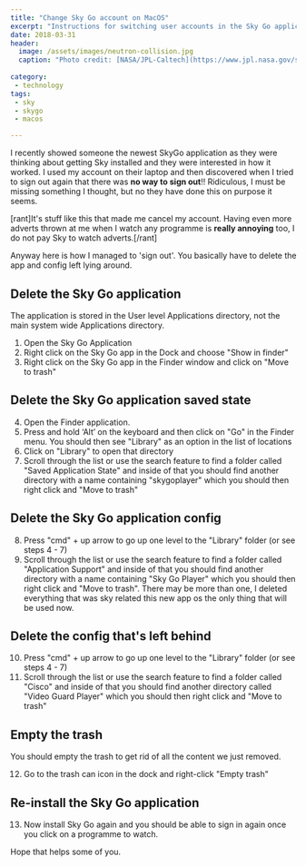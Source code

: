 ```yaml
---
title: "Change Sky Go account on MacOS"
excerpt: "Instructions for switching user accounts in the Sky Go application on a MacOS machine"
date: 2018-03-31
header:
  image: /assets/images/neutron-collision.jpg
  caption: "Photo credit: [NASA/JPL-Caltech](https://www.jpl.nasa.gov/spaceimages/details.php?id=PIA21910)"
  
category:
 - technology
tags:
 - sky
 - skygo
 - macos

---
```


I recently showed someone the newest SkyGo application as they were thinking about 
getting Sky installed and they were interested in how it worked. I used my account on
their laptop and then discovered when I tried to sign out again that there was 
**no way to sign out**!! Ridiculous, I must be missing something I thought, but no they 
have done this on purpose it seems.  

[rant]It's stuff like this that made me cancel my account. Having even more adverts thrown
at me when I watch any programme is **really annoying** too, I do not pay Sky to watch adverts.[/rant]

Anyway here is how I managed to 'sign out'. You basically have to delete the app and 
config left lying around.



## Delete the Sky Go application

The application is stored in the User level Applications directory, not the main system wide 
Applications directory.

   1. Open the Sky Go Application
   2. Right click on the Sky Go app in the Dock and choose "Show in finder"
   3. Right click on the Sky Go app in the Finder window and click on "Move to trash"
   
## Delete the Sky Go application saved state

   4. Open the Finder application. 
   5. Press and hold ‘Alt’ on the keyboard and then click on "Go" in the Finder menu. You 
   should then see "Library" as an option in the list of locations
   6. Click on "Library" to open that directory
   7. Scroll through the list or use the search feature to find a folder called "Saved 
   Application State" and inside of that you should find another directory with a name containing
   "skygoplayer" which you should then right click and "Move to trash"
   
## Delete the Sky Go application config

   8. Press "cmd" + up arrow to go up one level to the "Library" folder (or see steps 4 - 7)
   9. Scroll through the list or use the search feature to find a folder called "Application 
   Support" and inside of that you should find another directory with a name containing  "Sky Go 
   Player" which you should then right click and "Move to trash". There may be more than one, I 
   deleted everything that was sky related this new app os the only thing that will be used now. 
   
## Delete the config that's left behind


   10. Press "cmd" + up arrow to go up one level to the "Library" folder (or see steps 4 - 7)
   11. Scroll through the list or use the search feature to find a folder called "Cisco" and
   inside of that you should find another directory called  "Video Guard Player" which you 
   should then right click and "Move to trash" 
   
## Empty the trash

You should empty the trash to get rid of all the content we just removed.

   12. Go to the trash can icon in the dock and right-click "Empty trash"
   
## Re-install the Sky Go application

   13. Now install Sky Go again and you should be able to sign in again once you click on 
   a programme to watch.
   
   
Hope that helps some of you.  
   




[1]: https://amzn.to/2IfoK1W
